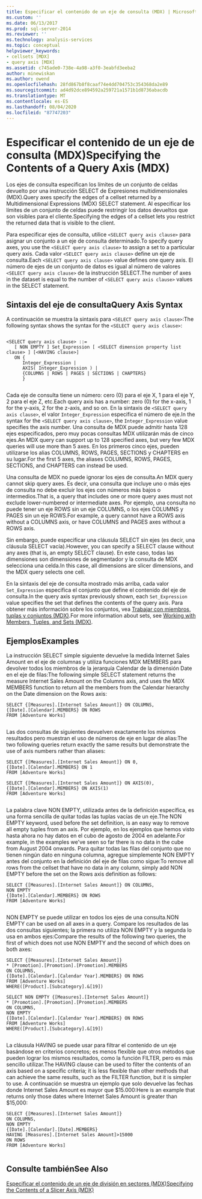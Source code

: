 ```yaml
---
title: Especificar el contenido de un eje de consulta (MDX) | Microsoft Docs
ms.custom: ''
ms.date: 06/13/2017
ms.prod: sql-server-2014
ms.reviewer: ''
ms.technology: analysis-services
ms.topic: conceptual
helpviewer_keywords:
- cellsets [MDX]
- query axis [MDX]
ms.assetid: c745ade0-738e-4a98-a3f0-3eabfd3eeba2
author: minewiskan
ms.author: owend
ms.openlocfilehash: 28fd867b8f8caaf74e4dd704753c354368da2e89
ms.sourcegitcommit: ad4d92dce894592a259721a1571b1d8736abacdb
ms.translationtype: MT
ms.contentlocale: es-ES
ms.lasthandoff: 08/04/2020
ms.locfileid: "87747203"
---
```

# <a name="specifying-the-contents-of-a-query-axis-mdx"></a><span data-ttu-id="b2fc5-102">Especificar el contenido de un eje de consulta (MDX)</span><span class="sxs-lookup"><span data-stu-id="b2fc5-102">Specifying the Contents of a Query Axis (MDX)</span></span>
  <span data-ttu-id="b2fc5-103">Los ejes de consulta especifican los límites de un conjunto de celdas devuelto por una instrucción SELECT de Expresiones multidimensionales (MDX).</span><span class="sxs-lookup"><span data-stu-id="b2fc5-103">Query axes specify the edges of a cellset returned by a Multidimensional Expressions (MDX) SELECT statement.</span></span> <span data-ttu-id="b2fc5-104">Al especificar los límites de un conjunto de celdas puede restringir los datos devueltos que son visibles para el cliente.</span><span class="sxs-lookup"><span data-stu-id="b2fc5-104">Specifying the edges of a cellset lets you restrict the returned data that is visible to the client.</span></span>  
  
 <span data-ttu-id="b2fc5-105">Para especificar ejes de consulta, utilice `<SELECT query axis clause>` para asignar un conjunto a un eje de consulta determinado.</span><span class="sxs-lookup"><span data-stu-id="b2fc5-105">To specify query axes, you use the `<SELECT query axis clause>` to assign a set to a particular query axis.</span></span> <span data-ttu-id="b2fc5-106">Cada valor `<SELECT query axis clause>` define un eje de consulta.</span><span class="sxs-lookup"><span data-stu-id="b2fc5-106">Each `<SELECT query axis clause>` value defines one query axis.</span></span> <span data-ttu-id="b2fc5-107">El número de ejes de un conjunto de datos es igual al número de valores `<SELECT query axis clause>` de la instrucción SELECT.</span><span class="sxs-lookup"><span data-stu-id="b2fc5-107">The number of axes in the dataset is equal to the number of `<SELECT query axis clause>` values in the SELECT statement.</span></span>  
  
## <a name="query-axis-syntax"></a><span data-ttu-id="b2fc5-108">Sintaxis del eje de consulta</span><span class="sxs-lookup"><span data-stu-id="b2fc5-108">Query Axis Syntax</span></span>  
 <span data-ttu-id="b2fc5-109">A continuación se muestra la sintaxis para `<SELECT query axis clause>`:</span><span class="sxs-lookup"><span data-stu-id="b2fc5-109">The following syntax shows the syntax for the `<SELECT query axis clause>`:</span></span>  
  
```  
  
<SELECT query axis clause> ::=  
   [ NON EMPTY ] Set_Expression [ <SELECT dimension property list clause> ] [<HAVING clause>]  
   ON {  
      Integer_Expression |   
      AXIS( Integer_Expression ) |   
      {COLUMNS | ROWS | PAGES | SECTIONS | CHAPTERS}     
      }  
  
```  
  
 <span data-ttu-id="b2fc5-110">Cada eje de consulta tiene un número: cero (0) para el eje X, 1 para el eje Y, 2 para el eje Z, etc.</span><span class="sxs-lookup"><span data-stu-id="b2fc5-110">Each query axis has a number: zero (0) for the x-axis, 1 for the y-axis, 2 for the z-axis, and so on.</span></span> <span data-ttu-id="b2fc5-111">En la sintaxis de `<SELECT query axis clause>`, el valor `Integer_Expression` especifica el número de eje.</span><span class="sxs-lookup"><span data-stu-id="b2fc5-111">In the syntax for the `<SELECT query axis clause>`, the `Integer_Expression` value specifies the axis number.</span></span> <span data-ttu-id="b2fc5-112">Una consulta de MDX puede admitir hasta 128 ejes especificados, pero muy pocas consultas MDX utilizarán más de cinco ejes.</span><span class="sxs-lookup"><span data-stu-id="b2fc5-112">An MDX query can support up to 128 specified axes, but very few MDX queries will use more than 5 axes.</span></span> <span data-ttu-id="b2fc5-113">En los primeros cinco ejes, pueden utilizarse los alias COLUMNS, ROWS, PAGES, SECTIONS y CHAPTERS en su lugar.</span><span class="sxs-lookup"><span data-stu-id="b2fc5-113">For the first 5 axes, the aliases COLUMNS, ROWS, PAGES, SECTIONS, and CHAPTERS can instead be used.</span></span>  
  
 <span data-ttu-id="b2fc5-114">Una consulta de MDX no puede ignorar los ejes de consulta.</span><span class="sxs-lookup"><span data-stu-id="b2fc5-114">An MDX query cannot skip query axes.</span></span> <span data-ttu-id="b2fc5-115">Es decir, una consulta que incluye uno o más ejes de consulta no debe excluir los ejes con números más bajos o intermedios.</span><span class="sxs-lookup"><span data-stu-id="b2fc5-115">That is, a query that includes one or more query axes must not exclude lower-numbered or intermediate axes.</span></span> <span data-ttu-id="b2fc5-116">Por ejemplo, una consulta no puede tener un eje ROWS sin un eje COLUMNS, o los ejes COLUMNS y PAGES sin un eje ROWS.</span><span class="sxs-lookup"><span data-stu-id="b2fc5-116">For example, a query cannot have a ROWS axis without a COLUMNS axis, or have COLUMNS and PAGES axes without a ROWS axis.</span></span>  
  
 <span data-ttu-id="b2fc5-117">Sin embargo, puede especificar una cláusula SELECT sin ejes (es decir, una cláusula SELECT vacía).</span><span class="sxs-lookup"><span data-stu-id="b2fc5-117">However, you can specify a SELECT clause without any axes (that is, an empty SELECT clause).</span></span> <span data-ttu-id="b2fc5-118">En este caso, todas las dimensiones son dimensiones de segmentador y la consulta de MDX selecciona una celda.</span><span class="sxs-lookup"><span data-stu-id="b2fc5-118">In this case, all dimensions are slicer dimensions, and the MDX query selects one cell.</span></span>  
  
 <span data-ttu-id="b2fc5-119">En la sintaxis del eje de consulta mostrado más arriba, cada valor `Set_Expression` especifica el conjunto que define el contenido del eje de consulta.</span><span class="sxs-lookup"><span data-stu-id="b2fc5-119">In the query axis syntax previously shown, each `Set_Expression` value specifies the set that defines the contents of the query axis.</span></span> <span data-ttu-id="b2fc5-120">Para obtener más información sobre los conjuntos, vea [Trabajar con miembros, tuplas y conjuntos &#40;MDX&#41;](working-with-members-tuples-and-sets-mdx.md).</span><span class="sxs-lookup"><span data-stu-id="b2fc5-120">For more information about sets, see [Working with Members, Tuples, and Sets &#40;MDX&#41;](working-with-members-tuples-and-sets-mdx.md).</span></span>  
  
## <a name="examples"></a><span data-ttu-id="b2fc5-121">Ejemplos</span><span class="sxs-lookup"><span data-stu-id="b2fc5-121">Examples</span></span>  
 <span data-ttu-id="b2fc5-122">La instrucción SELECT simple siguiente devuelve la medida Internet Sales Amount en el eje de columnas y utiliza funciones MDX MEMBERS para devolver todos los miembros de la jerarquía Calendar de la dimensión Date en el eje de filas:</span><span class="sxs-lookup"><span data-stu-id="b2fc5-122">The following simple SELECT statement returns the measure Internet Sales Amount on the Columns axis, and uses the MDX MEMBERS function to return all the members from the Calendar hierarchy on the Date dimension on the Rows axis:</span></span>  
  
```  
SELECT {[Measures].[Internet Sales Amount]} ON COLUMNS,  
{[Date].[Calendar].MEMBERS} ON ROWS  
FROM [Adventure Works]  
  
```  
  
 <span data-ttu-id="b2fc5-123">Las dos consultas de siguientes devuelven exactamente los mismos resultados pero muestran el uso de números de eje en lugar de alias:</span><span class="sxs-lookup"><span data-stu-id="b2fc5-123">The two following queries return exactly the same results but demonstrate the use of axis numbers rather than aliases:</span></span>  
  
```  
SELECT {[Measures].[Internet Sales Amount]} ON 0,  
{[Date].[Calendar].MEMBERS} ON 1  
FROM [Adventure Works]  
  
SELECT {[Measures].[Internet Sales Amount]} ON AXIS(0),  
{[Date].[Calendar].MEMBERS} ON AXIS(1)  
FROM [Adventure Works]  
  
```  
  
 <span data-ttu-id="b2fc5-124">La palabra clave NON EMPTY, utilizada antes de la definición específica, es una forma sencilla de quitar todas las tuplas vacías de un eje.</span><span class="sxs-lookup"><span data-stu-id="b2fc5-124">The NON EMPTY keyword, used before the set definition, is an easy way to remove all empty tuples from an axis.</span></span> <span data-ttu-id="b2fc5-125">Por ejemplo, en los ejemplos que hemos visto hasta ahora no hay datos en el cubo de agosto de 2004 en adelante.</span><span class="sxs-lookup"><span data-stu-id="b2fc5-125">For example, in the examples we've seen so far there is no data in the cube from August 2004 onwards.</span></span> <span data-ttu-id="b2fc5-126">Para quitar todas las filas del conjunto que no tienen ningún dato en ninguna columna, agregue simplemente NON EMPTY antes del conjunto en la definición del eje de filas como sigue:</span><span class="sxs-lookup"><span data-stu-id="b2fc5-126">To remove all rows from the cellset that have no data in any column, simply add NON EMPTY before the set on the Rows axis definition as follows:</span></span>  
  
```  
SELECT {[Measures].[Internet Sales Amount]} ON COLUMNS,  
NON EMPTY  
{[Date].[Calendar].MEMBERS} ON ROWS  
FROM [Adventure Works]  
  
```  
  
 <span data-ttu-id="b2fc5-127">NON EMPTY se puede utilizar en todos los ejes de una consulta.</span><span class="sxs-lookup"><span data-stu-id="b2fc5-127">NON EMPTY can be used on all axes in a query.</span></span> <span data-ttu-id="b2fc5-128">Compare los resultados de las dos consultas siguientes; la primera no utiliza NON EMPTY y la segunda lo usa en ambos ejes:</span><span class="sxs-lookup"><span data-stu-id="b2fc5-128">Compare the results of the following two queries, the first of which does not use NON EMPTY and the second of which does on both axes:</span></span>  
  
```  
SELECT {[Measures].[Internet Sales Amount]}   
* [Promotion].[Promotion].[Promotion].MEMBERS  
ON COLUMNS,  
{[Date].[Calendar].[Calendar Year].MEMBERS} ON ROWS  
FROM [Adventure Works]  
WHERE([Product].[Subcategory].&[19])  
  
SELECT NON EMPTY {[Measures].[Internet Sales Amount]}   
* [Promotion].[Promotion].[Promotion].MEMBERS  
ON COLUMNS,  
NON EMPTY  
{[Date].[Calendar].[Calendar Year].MEMBERS} ON ROWS  
FROM [Adventure Works]  
WHERE([Product].[Subcategory].&[19])  
  
```  
  
 <span data-ttu-id="b2fc5-129">La cláusula HAVING se puede usar para filtrar el contenido de un eje basándose en criterios concretos; es menos flexible que otros métodos que pueden lograr los mismos resultados, como la función FILTER, pero es más sencillo utilizar.</span><span class="sxs-lookup"><span data-stu-id="b2fc5-129">The HAVING clause can be used to filter the contents of an axis based on a specific criteria; it is less flexible than other methods that can achieve the same results, such as the FILTER function, but it is simpler to use.</span></span> <span data-ttu-id="b2fc5-130">A continuación se muestra un ejemplo que solo devuelve las fechas donde Internet Sales Amount es mayor que $15.000:</span><span class="sxs-lookup"><span data-stu-id="b2fc5-130">Here is an example that returns only those dates where Internet Sales Amount is greater than $15,000:</span></span>  
  
```  
SELECT {[Measures].[Internet Sales Amount]}   
ON COLUMNS,  
NON EMPTY  
{[Date].[Calendar].[Date].MEMBERS}   
HAVING [Measures].[Internet Sales Amount]>15000  
ON ROWS  
FROM [Adventure Works]  
  
```  
  
## <a name="see-also"></a><span data-ttu-id="b2fc5-131">Consulte también</span><span class="sxs-lookup"><span data-stu-id="b2fc5-131">See Also</span></span>  
 [<span data-ttu-id="b2fc5-132">Especificar el contenido de un eje de división en sectores &#40;MDX&#41;</span><span class="sxs-lookup"><span data-stu-id="b2fc5-132">Specifying the Contents of a Slicer Axis &#40;MDX&#41;</span></span>](mdx-query-and-slicer-axes-specify-the-contents-of-a-slicer-axis.md)  
  
  
